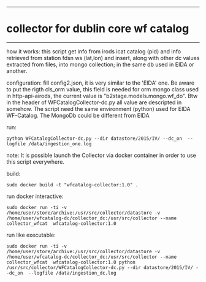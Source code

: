 
---------

# collector for dublin core wf catalog 

---------
how it works:
this script get info from irods icat catalog (pid) and info retrieved from station fdsn ws (lat,lon) and insert, along with other dc values extracted from files, into mongo collection; in the same db used in EIDA or another.  

configuration:
fill config2.json, it is very similar to the 'EIDA' one.
Be aware to put the rigth cls_orm value, this field is needed for orm mongo class used in http-api-airods, 
the current value is "b2stage.models.mongo.wf_do".
Btw in the header of WFCatalogCollector-dc.py all value are descripted in somehow.
The script need the same environment (python) used for EIDA WF-Catalog. 
The MongoDb could be different from EIDA 

run:
```
python WFCatalogCollector-dc.py --dir datastore/2015/IV/ --dc_on  --logfile /data/ingestion_one.log
```
note:
It is possible launch the Collector via docker container  in order to use this script everywhere.

build:
```
sudo docker build -t "wfcatalog-collector:1.0" .
```

run docker interactive:
```
sudo docker run -ti -v /home/user/store/archive:/usr/src/collector/datastore -v /home/user/wfcatalog-dc/collector_dc:/usr/src/collector --name collector_wfcat  wfcatalog-collector:1.0
```

run like executable: 
```
sudo docker run -ti -v /home/user/store/archive:/usr/src/collector/datastore -v /home/user/wfcatalog-dc/collector_dc:/usr/src/collector --name collector_wfcat  wfcatalog-collector:1.0 python /usr/src/collector/WFCatalogCollector-dc.py --dir datastore/2015/IV/ --dc_on  --logfile /data/ingestion_dc.log
```






